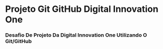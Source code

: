 # Projeto Git GitHub Digital Innovation One
### Desafio De Projeto Da Digital Innovation One Utilizando O Git/GitHub 
